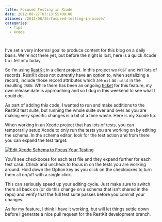 ```yaml
---
title: Focused Testing in Xcode
date: 2012-08-27T03:10:55+00:00
aliases: /2012/08/26/focused-testing-in-xcode/
categories:
  - Tips
  - Xcode

---
```

I&#8217;ve set a very informal goal to produce content for this blog on a daily basis. We&#8217;re not there yet, but before the night is lost, here is a quick Xcode tip I fell into today.

So I&#8217;m using [RestKit][1] in a client project. In this project we `POST` and `PUT` lots of records. RestKit does not currently have an option to, when serializing a record, include those record attributes which are `nil` as `null`s in the resulting `JSON`. While there has been an ongoing [ticket][2] for this feature, my own release date is approaching and so I dug in this weekend to see what I could do.

As part of adding this code, I wanted to run and make additions to the RestKit test suite, but running the whole suite over and over as you are making very specific changes is a bit of a time waste. Here is my Xcode tip.

When working in an Xcode project that has lots of tests, you can temporarily setup Xcode to only run the tests you are working on by editing the schema. In the schema editor, look for the test action and from there you can expand the test target.

[![Edit Xcode Schema to Focus Your Testing][3]][4]

You&#8217;ll see checkboxes for each test file and they expand further for each test case. Check and uncheck to focus in on the tests you are working around. Hold down the Option key as you click on the checkboxes to turn them all on/off with a single click.

This can seriously speed up your editing cycle. Just make sure to switch them all back on (or do this change on a schema that isn&#8217;t shared in the repo) and verify that the full test suite passes before you commit your changes.

As for my feature, I think I have it working, but will let things settle down before I generate a nice pull request for the RestKit development branch.

 [1]: https://github.com/RestKit/RestKit
 [2]: https://github.com/RestKit/RestKit/issues/669
 [3]: http://mikezornek.com/media/images/edit_xcode_schema_to_focus_your_testing.png "Edit Xcode Schema to Focus Your Testing"
 [4]: http://mikezornek.com/media/images/edit_xcode_schema_to_focus_your_testing.png